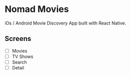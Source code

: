 # Nomad Movies

iOs / Android Movie Discovery App built with React Native.


## Screens

- [ ] Movies
- [ ] TV Shows
- [ ] Search
- [ ] Detail